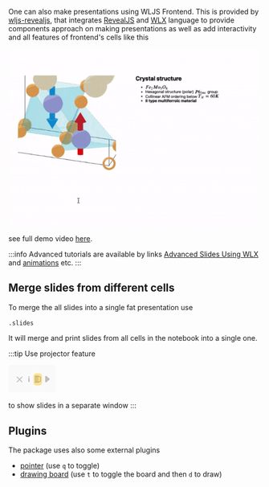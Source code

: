 


One can also make presentations using WLJS Frontend. This is provided by [wljs-revealjs](https://github.com/JerryI/wljs-revealjs), that integrates [RevealJS](https://revealjs.com) and [WLX](WLX.md) language to provide components approach on making presentations as well as add interactivity and all features of frontend's cells like this

<div style={{'text-align':'center'}}>

![](../../../imgs/ezgif.com-optimize-15.gif)

</div>

see full demo video [here](https://www.youtube.com/watch?si=IzYInhddG66pNUHp&v=7cEYJG7nk7U&feature=youtu.be).

:::info
Advanced tutorials are available by links [Advanced Slides Using WLX](../Advanced/Slides/intro.md) and [animations](../Advanced/Slides/animations.md) etc.
:::

## Merge slides from different cells
To merge the all slides into a single fat presentation use

```md
.slides

```

It will merge and print slides from all cells in the notebook into a single one.

:::tip
Use projector feature

![](../../../imgs/Screenshot%202023-11-09%20at%2010.42.58.png)

to show slides in a separate window
:::

## Plugins
The package uses also some external plugins
- [pointer](https://github.com/burnpiro/reveal-pointer) (use `q` to toggle)
- [drawing board](https://github.com/burnpiro/reveal-drawer) (use `t` to toggle the board and then `d` to draw)
